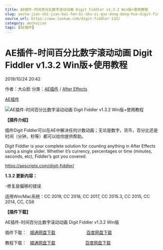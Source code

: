 ```yaml
---
title: AE插件-时间百分比数字滚动动画 Digit Fiddler v1.3.2 Win版+使用教程
slug: aecha-jian-shi-jian-bai-fen-bi-shu-zi-gun-dong-dong-hua-digit-fiddler-v1-3-2-winban-shi-yong-jiao-cheng
source_url: https://www.lookae.com/digit-fiddler-132/
category: aechajian
tags: [AE插件]
---
```

# AE插件-时间百分比数字滚动动画 Digit Fiddler v1.3.2 Win版+使用教程

2019/10/24 20:42

作者：大众脸
分类：[AE插件](https://www.lookae.com/after-effects/aechajian/) / [After Effects](https://www.lookae.com/after-effects/)

[AE插件](https://www.lookae.com/tag/ae%e6%8f%92%e4%bb%b6/)

![AE插件-时间百分比数字滚动动画 Digit Fiddler v1.3.2 Win版+使用教程](https://www.lookae.com/wp-content/uploads/2019/01/Digit-Fiddler.jpg "AE插件-时间百分比数字滚动动画 Digit Fiddler v1.3.2 Win版+使用教程-LookAE.com")

**【插件介绍】**

插件Digit Fiddler可以在AE中解决任何计数动画；无论是数字，货币，百分比还是时间（分钟，秒等）都可以给你提供帮助。

Digit Fiddler is your complete solution for counting anything in After Effects using a single slider. Whether it’s currency, percentages or time (minutes, seconds, etc), Fiddler’s got you covered.

https://aescripts.com/digit-fiddler/

**1.3.2 更新内容：**

-修复层偏移的错误

适用Win/Mac系统：CC 2019, CC 2018, CC 2017, CC 2015.3, CC 2015, CC 2014, CC, CS6

**【插件下载】**

AE插件-时间百分比数字滚动动画 Digit Fiddler v1.3.2 Win版

插件下载：   [城通网盘下载](https://tc5.us/file/680462-404000100)                          [百度网盘下载](https://pan.baidu.com/s/1DkAXFOczWkwdPGA8C0xnKQ)

教程下载：   [城通网盘下载](https://tc5.us/file/680462-404001297)                         [百度网盘下载](https://pan.baidu.com/s/1Qb-w_CYX9TTkWkY1RkT-Ng)
